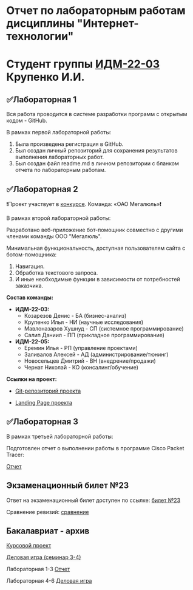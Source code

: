 # Отчет по лабораторным работам дисциплины "Интернет-технологии"
# Студент группы [ИДМ-22-03](https://github.com/stankin/design-2022/wiki/list-idm-22-03) Крупенко И.И.

## ✅Лабораторная 1

Вся работа проводится в системе разработки программ с открытым кодом - GitHub.

В рамках первой лабораторной работы:

1. Была произведена регистрация в GitHub.
2. Был создан личный репозиторий для сохранения результатов выполнения лабораторных работ.
3. Был создан файл readme.md в личном репозитории с бланком отчета по лабораторным работам.

## ✅Лабораторная 2

❗Проект участвует в [конкурсе](https://idmit.ru). Команда: «ОАО Мегалюль»❗

В рамках второй лабораторной работы:

Разработано веб-приложение бот-помощник совместно с другими членами команды ООО "Мегалюль".

Минимальная функциональность, доступная пользователям сайта с ботом-помощника:

1. Навигация.
2. Обработка текстового запроса.
3. И иные необходимые функции в зависимости от потребностей заказчика.

**Состав команды:**
* **ИДМ-22-03:**
  * Козарезов Денис - БА (бизнес-анализ)
  * Крупенко Илья - НИ (научные исследования)
  * Мавлоназаров Хушнуд - СП (системное программирование)
  * Салип Даниил - ПП (прикладное программирование)
* **ИДМ-22-05:**
  * Еремин Илья - РП (управление проектами)
  * Заливалов Алексей - АД (администрирование/тюнинг)
  * Новосельцев Дмитрий - ВН (внедрение/продажи)
  * Чернат Николай - КО (консалинг/обучение)

**Ссылки на проект:**

* [Git-репозиторий проекта](https://github.com/lulu2kan/Megalul)

* [Landing Page проекта](https://alekseygitpub.github.io)

## ✅Лабораторная 3

В рамках третьей лабораторной работы:

Подготовлен отчет о выполнении работы в программе Cisco Packet Tracer:

[Отчет](https://docs.google.com/document/d/166Pvf1dG1Vi3GF1rbu0huEh3IM9VDB8OvDzaQJ-NR_o/edit?usp=sharing)

## Экзаменационный билет №23

Ответ на экзаменационный билет доступен по ссылке: [билет №23](https://github.com/stankin/inet-2022/wiki/exam23)

Сравнение ревизий: [сравнение](https://github.com/stankin/inet-2022/wiki/exam23/_compare/abffb613a3bf20a649b44ced31baea47abf026ad...ca0c8a452e22a948aaa82df48d0d2951d762fb2b)

## Бакалавриат - архив

[Курсовой проект](https://github.com/Kolyamba2007/Ilya.github.io/wiki/Курсовой-проект)

[Деловая игра (семинар 3-4)](https://github.com/DenisKozarezov/DenisKozarezov.github.io/wiki/Индивидуальный-отчет-по-деловой-игре)

Лабораторная 1-3 [Отчет](https://github.com/Kolyamba2007/Ilya.github.io/wiki/laba1-3)

Лабораторная 4-6 [Деловая игра](https://github.com/Kolyamba2007/Ilya.github.io/wiki/laba4-6)
